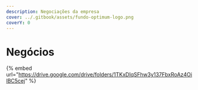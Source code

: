 ```yaml
---
description: Negociações da empresa
cover: ../.gitbook/assets/fundo-optimum-logo.png
coverY: 0
---
```


# Negócios

{% embed url="https://drive.google.com/drive/folders/1TKxDIqSFhw3y137FbxRoAz4OilBC5cej" %}
